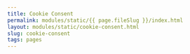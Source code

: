 ```yaml
---
title: Cookie Consent
permalink: modules/static/{{ page.fileSlug }}/index.html
layout: modules/static/cookie-consent.html
slug: cookie-consent
tags: pages
---
```



